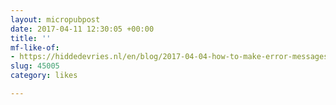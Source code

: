 ```yaml
---
layout: micropubpost
date: 2017-04-11 12:30:05 +00:00
title: ''
mf-like-of:
- https://hiddedevries.nl/en/blog/2017-04-04-how-to-make-error-messages-accessible
slug: 45005
category: likes

---
```

